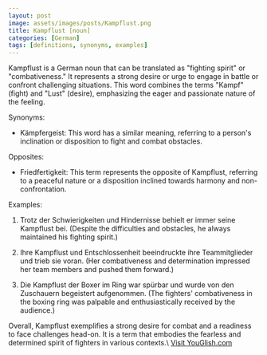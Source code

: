 ```yaml
---
layout: post
image: assets/images/posts/Kampflust.png
title: Kampflust [noun]
categories: [German]
tags: [definitions, synonyms, examples]
---
```


Kampflust is a German noun that can be translated as "fighting spirit" or "combativeness." It represents a strong desire or urge to engage in battle or confront challenging situations. This word combines the terms "Kampf" (fight) and "Lust" (desire), emphasizing the eager and passionate nature of the feeling.

Synonyms:
- Kämpfergeist: This word has a similar meaning, referring to a person's inclination or disposition to fight and combat obstacles.

Opposites:
- Friedfertigkeit: This term represents the opposite of Kampflust, referring to a peaceful nature or a disposition inclined towards harmony and non-confrontation. 

Examples:
1. Trotz der Schwierigkeiten und Hindernisse behielt er immer seine Kampflust bei.
   (Despite the difficulties and obstacles, he always maintained his fighting spirit.)

2. Ihre Kampflust und Entschlossenheit beeindruckte ihre Teammitglieder und trieb sie voran.
   (Her combativeness and determination impressed her team members and pushed them forward.)

3. Die Kampflust der Boxer im Ring war spürbar und wurde von den Zuschauern begeistert aufgenommen.
   (The fighters' combativeness in the boxing ring was palpable and enthusiastically received by the audience.)

Overall, Kampflust exemplifies a strong desire for combat and a readiness to face challenges head-on. It is a term that embodies the fearless and determined spirit of fighters in various contexts.\ <a id="yg-widget-0" class="youglish-widget" data-query="Kampflust" data-lang="german" data-components="8412" data-auto-start="0" data-bkg-color="theme_light" data-title="How%20to%20pronounce%20Kampflust%20in%20German"  rel="nofollow" href="https://youglish.com">Visit YouGlish.com</a><script async src="https://youglish.com/public/emb/widget.js" charset="utf-8"></script>